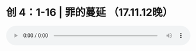 # 创 4：1-16 | 罪的蔓延 （17.11.12晚）

<audio style="width: 100%;" preload="false" controls controlslist="nodownload"><source src="//cdn.wechat.edu.pl/audio/mp3/old/15084.mp3" type="audio/mpeg">Your browser does not support the audio element.</audio>


